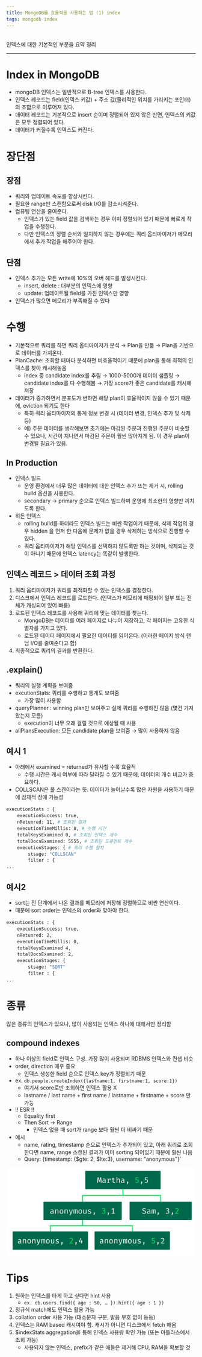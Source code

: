 ```yaml
---
title: MongoDB를 효율적을 사용하는 법 (1) index
tags: mongodb index
---
```


<br/>
인덱스에 대한 기본적인 부분을 요약 정리 <br/>
<!--more-->

---

# Index in MongoDB
- mongoDB 인덱스는 일반적으로 B-tree 인덱스를 사용한다.
- 인덱스 레코드는 field(인덱스 키값) + 주소 값(물리적인 위치를 가리키는 포인터)의 조합으로 이루어져 있다.
- 데이터 레코드는 기본적으로 insert 순이며 정렬되어 있지 않은 반면, 인덱스의 키값은 모두 정렬되어 있다.
- 데이터가 커질수록 인덱스도 커진다.

# 장단점
## 장점
- 쿼리와 업데이트 속도를 향상시킨다.
- 필요한 range만 스캔함으로써 disk I/O를 감소시켜준다.
- 컴퓨팅 연산을 줄여준다.
    - 인덱스가 있는 field 값을 검색하는 경우 이미 정렬되어 있기 때문에 빠르게 작업을 수행한다.
    - 다만 인덱스의 정렬 순서와 일치하지 않는 경우에는 쿼리 옵티마이저가 메모리에서 추가 작업을 해주어야 한다.

## 단점

- 인덱스 추가는 모든 write에 10%의 오버 헤드를 발생시킨다.
    - insert, delete : 대부분의 인덱스에 영향
    - update: 업데이트될 field를 가진 인덱스만 영향
- 인덱스가 많으면 메모리가 부족해질 수 있다

# 수행
- 기본적으로 쿼리를 하면 쿼리 옵티마이저가 분석 → Plan을 만듦 → Plan을 기반으로 데이터를 가져온다.
- PlanCache: 조회할 때마다 분석하면 비효율적이기 때문에  plan을 통해 최적의 인덱스를 찾아 캐시해놓음
    - index 중 candidate index를 추림 → 1000-5000개 데이터 샘플링 → candidate index를 다 수행해봄 → 가장 score가 좋은 candidate를 캐시에 저장
- 데이터가 증가하면서 분포도가 변하면 해당 plan이 효율적이지 않을 수 있기 때문에, eviction 되기도 한다
  - 특히 쿼리 옵티마이저의 통계 정보 변경 시 (데이터 변경, 인덱스 추가 및 삭제 등)
  - 예) 주문 데이터를 생각해보면 초기에는 마감된 주문과 진행된 주문이 비슷할 수 있으나, 시간이 지나면서 마감된 주문이 훨씬 많아지게 됨. 이 경우 plan이 변경될 필요가 있음.

## In Production

- 인덱스 빌드
    - 운영 환경에서 너무 많은 데이터에 대한 인덱스 추가 또는 제거 시, rolling build 옵션을 사용한다.
    - secondary → primary 순으로 인덱스 빌드하며 운영에 최소한의 영향만 끼치도록 한다.
- 히든 인덱스
    - rolling build를 하더라도 인덱스 빌드는 비싼 작업이기 때문에, 삭제 작업의 경우 hidden 을 먼저 한 다음에 문제가 없을 경우 삭제하는 방식으로 진행할 수 있다.
    - 쿼리 옵티마이저가 해당 인덱스를 선택하지 않도록만 하는 것이며, 삭제되는 것이 아니기 때문에 인덱스 latency는 똑같이 발생한다.

## 인덱스 레코드 > 데이터 조회 과정

1. 쿼리 옵티마이저가 쿼리를 최적화할 수 있는 인덱스를 결정한다.
2. 디스크에서 인덱스 레코드를 로드한다. (인덱스가 메모리에 매핑되어 일부 또는 전체가 캐싱되어 있어 빠름)
3. 로드된 인덱스 레코드를 사용해 쿼리에 맞는 데이터를 찾는다.
    - MongoDB는 데이터를 여러 페이지로 나누어 저장하고, 각 페이지는 고유한 식별자를 가지고 있다.
    - 로드된 데이터 페이지에서 필요한 데이터를 읽어온다. (이러한 페이지 방식 랜덤 I/O를 줄여준다고 함)
4. 최종적으로 쿼리의 결과를 반환한다.

## .explain()

- 쿼리의 실행 계획을 보여줌
- excutionStats: 쿼리를 수행하고 통계도 보여줌
    - 가장 많이 사용함
- queryPlanner : winning plan만 보여주고 실제 쿼리를 수행하진 않음 (몇건 가져왔는지 모름)
    - execution이 너무 오래 걸릴 것으로 예상될 때 사용
- allPlansExecution: 모든 candidate plan을 보여줌 → 많이 사용하지 않음

## 예시 1

- 아래에서 examined = returned가 유사할 수록 효율적
    - 수행 시간은 캐시 여부에 따라 달라질 수 있기 때문에, 데이터의 개수 비교가 중요하다.
- COLLSCAN은 풀 스캔이라는 뜻. 데이터가 늘어날수록 많은 자원을 사용하기 때문에 잠재적 장애 가능성

```bash
executionStats : {
	executionSuccess: true,
	nRetunred: 11, # 조회된 결과
	executionTimeMillis: 8, # 수행 시간
	totalKeysExamined 0, # 조회된 인덱스 개수
	totalDocsExamined: 5555, # 조회된 도큐먼트 개수
	executionStages: { # 쿼리 수행 절차
		stsage: "COLLSCAN"
		filter : {
...
```

## 예시2

- sort는 전 단계에서 나온 결과를 메모리에 저장해 정렬하므로 비싼 연산이다.
- 때문에 sort order는 인덱스의 order와 맞아야 한다.

```bash
executionStats : {
	executionSuccess: true,
	nRetunred: 2,
	executionTimeMillis: 0,
	totalKeysExamined 4,
	totalDocsExamined: 2,
	executionStages: {
		stsage: "SORT"
		filter : {
...
```

# 종류

많은 종류의 인덱스가 있으나, 많이 사용되는 인덱스 하나에 대해서만 정리함

## compound indexes

- 하나 이상의 field로 인덱스 구성. 가장 많이 사용되며 RDBMS 인덱스와 컨셉 비슷
- order, direction 매우 중요
    - 인덱스 생성한 field 순으로 인덱스 key가 정렬되기 때문
- ex. `db.people.createIndex({lastname:1, firstname:1, score:1})`
    - 여기서 score로만 조회하면 인덱스 활용 X
    - lastname / last name + first name / lastname + firstname + score 만 가능
- !! ESR !!
    - Equality first
    - Then Sort → Range
        - 인덱스 없을 때 sort가 range 보다 훨씬 더 비싸기 때문
- 예시
  - name, rating, timestamp 순으로 인덱스가 추가되어 있고, 아래 쿼리로 조회한다면 name, range 스캔된 결과가 이미 sorting 되어있기 때문에 훨씬 나음
  - Query: {timestamp: {$gte: 2, $lte:3}, username: "anonymous"}`

![shard.png](/assets/images/index-record.jpeg)


# Tips

1. 원하는 인덱스를 타게 하고 싶다면 hint 사용
    - `ex. db.users.find({ age : 50, … }).hint({ age : 1 })`
2. 정규식 match에도 인덱스 활용 가능
3. collation order 사용 가능  (대소문자 구분, 발음 부호 없이 등등)
4. 인덱스는 RAM based 캐시여야 함. 캐시가 아니면 디스크에서 fetch 해옴
5. $indexStats aggregation을 통해 인덱스 사용량 확인 가능 (또는 아틀라스에서 조회 가능)
    - 사용되지 않는 인덱스, prefix가 같은 애들은 제거해 CPU, RAM을 확보할 것
